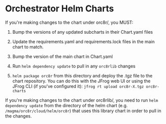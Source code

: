 Orchestrator Helm Charts
===

If you're making changes to the chart under orc8r/, you MUST:

1. Bump the versions of any updated subcharts in their Chart.yaml files

2. Update the requirements.yaml and requirements.lock files in the main chart
to match.

3. Bump the version of the main chart in Chart.yaml

4. Run `helm dependency update` to pull in any `orc8rlib` changes

5. `helm package orc8r` from this directory and deploy the .tgz file to the
chart repository. You can do this with the JFrog web UI or using the JFrog
CLI (if you've configured it): `jfrog rt upload orc8r-X.tgz orc8r-charts`

If you're making changes to the chart under orc8rlib/, you need to run
`helm dependency update` from the directory of the helm chart (e.g.
`/magma/orc8r/cloud/helm/orc8r`) that uses this library chart in order to
pull in the changes.
